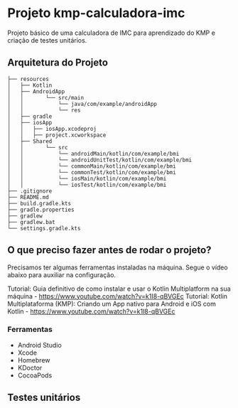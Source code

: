 # Projeto kmp-calculadora-imc

Projeto básico de uma calculadora de IMC para aprendizado do KMP e criação de testes unitários.

## Arquitetura do Projeto
```
├── resources
│   ├── Kotlin
│   ├── AndroidApp
│   │       └── src/main
│   │           └── java/com/example/androidApp
│   │           └── res
│   ├── gradle
│   ├── iosApp
│   │   ├── iosApp.xcodeproj
│   │   ├── project.xcworkspace
│   ├── Shared
│   │       └── src
│   │           └── androidMain/kotlin/com/example/bmi
│   │           └── androidUnitTest/kotlin/com/example/bmi
│   │           └── commonMain/kotlin/com/example/bmi
│   │           └── commonTest/kotlin/com/example/bmi
│   │           └── iosMain/kotlin/com/example/bmi
│   │           └── iosTest/kotlin/com/example/bmi
├── .gitignore
├── README.md
├── build.gradle.kts
├── gradle.properties
├── gradlew
├── gradlew.bat
└── settings.gradle.kts
```

## O que preciso fazer antes de rodar o projeto?

Precisamos ter algumas ferramentas instaladas na máquina. Segue o vídeo abaixo para auxiliar na configuração.

Tutorial: Guia definitivo de como instalar e usar o Kotlin Multiplatform na sua máquina - https://www.youtube.com/watch?v=k1I8-qBVGEc 
Tutorial: Kotlin Multiplataforma (KMP): Criando um App nativo para Android e iOS com Kotlin - https://www.youtube.com/watch?v=k1I8-qBVGEc

### Ferramentas

- Android Studio
- Xcode
- Homebrew
- KDoctor
- CocoaPods

## Testes unitários
  
